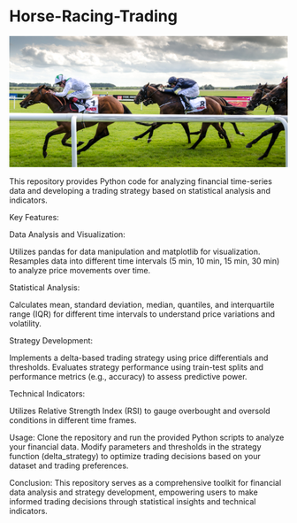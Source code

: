 # Horse-Racing-Trading
![Horse Racing](Horse%20Racing/Horse%20Racing2.jpg)

This repository provides Python code for analyzing financial time-series data and developing a trading strategy based on statistical analysis and indicators.

Key Features:

Data Analysis and Visualization:

Utilizes pandas for data manipulation and matplotlib for visualization.
Resamples data into different time intervals (5 min, 10 min, 15 min, 30 min) to analyze price movements over time.

Statistical Analysis:

Calculates mean, standard deviation, median, quantiles, and interquartile range (IQR) for different time intervals to understand price variations and volatility.

Strategy Development:

Implements a delta-based trading strategy using price differentials and thresholds.
Evaluates strategy performance using train-test splits and performance metrics (e.g., accuracy) to assess predictive power.

Technical Indicators:

Utilizes Relative Strength Index (RSI) to gauge overbought and oversold conditions in different time frames.

Usage:
Clone the repository and run the provided Python scripts to analyze your financial data.
Modify parameters and thresholds in the strategy function (delta_strategy) to optimize trading decisions based on your dataset and trading preferences.

Conclusion:
This repository serves as a comprehensive toolkit for financial data analysis and strategy development, empowering users to make informed trading decisions through statistical insights and technical indicators.
